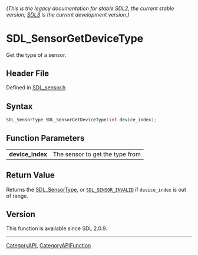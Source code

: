 ###### (This is the legacy documentation for stable SDL2, the current stable version; [SDL3](https://wiki.libsdl.org/SDL3/) is the current development version.)
# SDL_SensorGetDeviceType

Get the type of a sensor.

## Header File

Defined in [SDL_sensor.h](https://github.com/libsdl-org/SDL/blob/SDL2/include/SDL_sensor.h)

## Syntax

```c
SDL_SensorType SDL_SensorGetDeviceType(int device_index);

```

## Function Parameters

|                      |                                 |
| -------------------- | ------------------------------- |
| **device_index**     | The sensor to get the type from |

## Return Value

Returns the [SDL_SensorType](SDL_SensorType), or
[`SDL_SENSOR_INVALID`](SDL_SENSOR_INVALID) if `device_index` is out of
range.

## Version

This function is available since SDL 2.0.9.

----
[CategoryAPI](CategoryAPI), [CategoryAPIFunction](CategoryAPIFunction)

